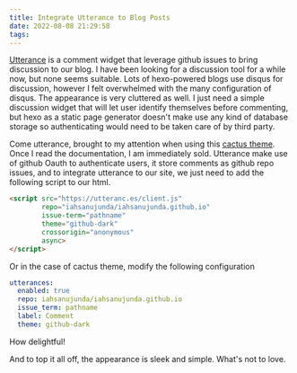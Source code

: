 ```yaml
---
title: Integrate Utterance to Blog Posts
date: 2022-08-08 21:29:58
tags:
---
```


[Utterance](https://utteranc.es/) is a comment widget that leverage github issues to bring discussion to our blog. I have been looking for a discussion tool for a while now, but none seems suitable. Lots of hexo-powered blogs use disqus for discussion, however I felt overwhelmed with the many configuration of disqus. The appearance is very cluttered as well. I just need a simple discussion widget that will let user identify themselves before commenting, but hexo as a static page generator doesn't make use any kind of database storage so authenticating would need to be taken care of by third party.

Come utterance, brought to my attention when using this [cactus theme](https://github.com/probberechts/hexo-theme-cactus). Once I read the documentation, I am immediately sold. Utterance make use of github Oauth to authenticate users, it store comments as github repo issues, and to integrate utterance to our site, we just need to add the following script to our html.

```html
<script src="https://utteranc.es/client.js"
        repo="iahsanujunda/iahsanujunda.github.io"
        issue-term="pathname"
        theme="github-dark"
        crossorigin="anonymous"
        async>
</script>
```

Or in the case of cactus theme, modify the following configuration

```yaml
utterances:
  enabled: true
  repo: iahsanujunda/iahsanujunda.github.io
  issue_term: pathname
  label: Comment
  theme: github-dark
```

How delightful!

And to top it all off, the appearance is sleek and simple. What's not to love.
